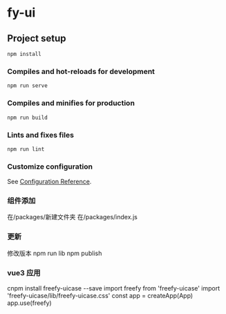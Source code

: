 # fy-ui

## Project setup
```
npm install
```

### Compiles and hot-reloads for development
```
npm run serve
```

### Compiles and minifies for production
```
npm run build
```

### Lints and fixes files
```
npm run lint
```

### Customize configuration
See [Configuration Reference](https://cli.vuejs.org/config/).
### 组件添加
在/packages/新建文件夹
在/packages/index.js

### 更新
修改版本
npm run lib
npm publish
### vue3 应用
cnpm install freefy-uicase --save
import freefy from 'freefy-uicase'
import 'freefy-uicase/lib/freefy-uicase.css'
const app = createApp(App)
app.use(freefy)



